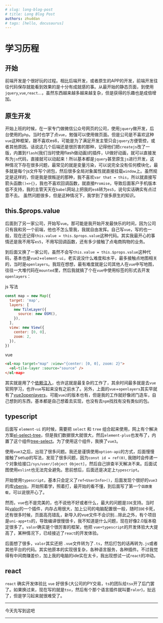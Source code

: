 ```yaml
---
# slug: long-blog-post
# title: Long Blog Post
authors: zhuddan
# tags: [hello, docusaurus]
---
```


# 学习历程

## 开始

前端开发是个很好玩的过程。相比后端开发，或者原生的APP的开发，前端开发往往代码保存就能看到效果的是十分有成就感的事。从最开始的静态页面，到使用`jquery`,`vue`,`react`...，虽然东西越来越多越来越复杂，但是获得的乐趣也是成倍增加。

## 原生开发

开始上班的时候，在一家专门做微信公众号网页的公司，使用`jquery`做开发，后台使用的`php`。当时也学了点`vue`，勉强可以使用做页面。但是公司是不喜欢这种`vue`这种框架，跟不喜欢es6，可能是为了满足开发主管只会`jquery`方便管控，或者其他原因。话说这几个后端还是很厉害的那种，记得他们把`createjs`改了一版，内置到`flash`(我们当时使用flash做动画)的插件，UI做好动画，就可以直接发布为`js`代码，直接就可以动起来！所以基本都是`jquery`甚至原生`js`进行开发，这种情况下存在很多问题，最常见的就是变量污染，可以说完全没有任何模块化，最多就是每个js文件写个闭包，然后很多全局对象属性就直接挂载`window`上。虽然规定是这样的，但是我是很叛逆的那种，我不喜欢`var that = this`，所以就直接写箭头函数`()=>{}`，我也不喜欢回调函数，就直接`Promise`，导致后面客户手机版本低不支持，我的主管天天在`babel`网站上把我的`es6`转为`es5`，说句实话确实有点过意不去。 虽然问题很多，但是这种情况下，我学到了很多原生的知识。

<!--truncate-->

## this.$props.value

后面到了另一家公司，开始写`vue`。那可能是我开始开发最快乐的时间，因为公司只有我和另一个前端，他也不怎么管我，我就自由发挥。自己写`vue`，写的也一般，现在还记得`this.value = this.$props.value`这种代码。其实我最开心的事情还是我不用写`es5`，不用写回调函数，还有多少接触了点电商购物的业务。

到后面又换了一家公司，虽然不会写`this.value = this.$props.value`这种代码，基本也是`vue2`+`element-ui`，老实说没什么难度和水平，最多接触点地图相关的，当时是`openlayers`。我现在想想，最有难度就是公司其他人在`vue`中写地图，往往一大堆代码在`mounted`里，然后我就搞了个在`vue`中使用标签的形式去开发`openlayers`：

js 写法

```js
const map = new Map({
  target: 'map',
  layers: [
    new TileLayer({
      source: new OSM(),
    }),
  ],
  view: new View({
    center: [0, 0],
    zoom: 2,
  }),
})
```

vue

```html
<ol-map target="map" :view="{center: [0, 0], zoom: 2}">
  <ol-tile-layer :source="source" />
</ol-map>

```

其实就是用了个[依赖注入](https://vuejs.org/guide/components/provide-inject.html)，也许这就是最复杂的工作了，其余时间最多就是去`vue`官网学习，也许`vue`写起来没有之前水了。另外，上面的`vue`+`openlayers`其实早就有了[vue3openlayers](https://vue3openlayers.netlify.app/)，可能`vue2`的版本也有，但是我的工作就好像闭门造车，自己想到的东西，基本都是自己想着去实现，也没有去`npm`找找有没有类似的包。

## typescript

后面写 `element-ui` 的时候，需要把 `select` 和 `tree` 组合起来使用，网上有个解决方案[el-select-tree](https://yujinpan.github.io/el-select-tree/)，但是我们数据很大就很大，然后`element-plus`也发布了，内置了这个组件[tree-select](https://element-plus.org/en-US/component/tree-select.html)。为了使用这个组件，我换了`vue3`。

使用`vue3`之后，出现了很多问题。我还是谨慎使用`option-api`的方式，后面慢慢接触了setup的写法，发现了很多问题，因为`const id = ref(0)`, 我随时会传递一个对象给接口`/sys/user/[object Object]`，然后自己排查半天解决不来。后面试图使用`eslint`也无法完全避免。思前想后，后面还是决定上`typescript`。

开始使用`typescript`，基本只会定义了`ref<UserInfo>()`，后面发现个很好的`vue3`的库[vbenjs](https://github.com/vbenjs)，开始照着学，照着打，最开始的看不懂，到后面写了第一个`函数重载`，可以说很开心了。

然而，`vue`也不是完美的，也不说他不好或者什么，最大的问题是`IDE`支持。当时叫[valor](https://volarjs.dev/)的一个插件，内存占用很大，加上公司的电脑配置很一般，随时`IDE`卡死，还有很多时候，页面高亮错乱，新导入的vue文件不会识别...除此之外，有个项目是`uni-app+ts`的，导致编译很慢很卡，我不知道是什么问题，现在好像2.0版本稳定很多了。`valor`确实是个很厉害的框架，他把 `vue+typescript`的开发体验大大提高了，某种情况下，已经接近了`react`的开发体验。

后面想了很多，`valor`其实还把 `.vue`文件转为了`.ts`，然后打包的话再转为`.js`或者其他平台的代码。其实他原本的实现很复杂，各种语言服务，各种插件。不过我觉得有中间商赚差价，加上我的电脑的ide实在太卡，我出现想试一试`react`的冲动。

## react

`react` 确实开发体验比 `vue` 好很多(大公司的PY交易，`ts`的团队给`tsx`开了后门罢了。如果换过来，现在写的就是`tsv`，然后有个那个语言插件就叫要`ralor`)，扯远了，但是学习起来就很难受了。

---

今天先写到这吧

---
